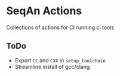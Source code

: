 # SeqAn Actions

Collections of actions for CI running ci tools

## ToDo

* Export `CC` and `CXX` in `setup_toolchain`
* Streamline install of gcc/clang

